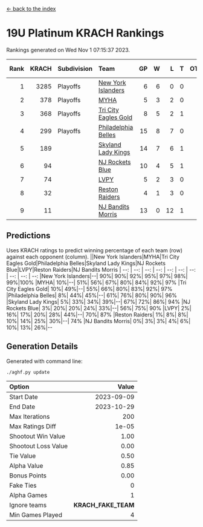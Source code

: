 [<- back to the index](readme.md)
# 19U Platinum KRACH Rankings
Rankings generated on Wed Nov  1 07:15:37 2023.

Rank|KRACH|Subdivision|Team|GP|W|L|T|OTW|OTL|SoS|Exp Wins|Win Diff
---:|---:|:---|:---|---:|---:|---:|---:|---:|---:|---:|---:|---:
1|3285|Playoffs|[New York Islanders](https://gamesheetstats.com/seasons/3663/teams/140861/schedule)|6|6|0|0|0|0|74|6.8|-0.0
2|378|Playoffs|[MYHA](https://gamesheetstats.com/seasons/3663/teams/140863/schedule)|5|3|2|0|0|0|234|3.9|0.0
3|368|Playoffs|[Tri City Eagles Gold](https://gamesheetstats.com/seasons/3663/teams/140869/schedule)|8|5|2|1|0|0|177|6.4|0.0
4|299|Playoffs|[Philadelphia Belles](https://gamesheetstats.com/seasons/3663/teams/140864/schedule)|15|8|7|0|0|0|681|8.9|0.0
5|189||[Skyland Lady Kings](https://gamesheetstats.com/seasons/3663/teams/140865/schedule)|14|7|6|1|0|0|455|8.4|0.0
6|94||[NJ Rockets Blue](https://gamesheetstats.com/seasons/3663/teams/140867/schedule)|10|4|5|1|0|0|971|5.4|0.0
7|74||[LVPY](https://gamesheetstats.com/seasons/3663/teams/140860/schedule)|5|2|3|0|0|0|134|2.9|0.0
8|32||[Reston Raiders](https://gamesheetstats.com/seasons/3663/teams/140868/schedule)|4|1|3|0|0|0|123|1.9|0.0
9|11||[NJ Bandits Morris](https://gamesheetstats.com/seasons/3663/teams/140866/schedule)|13|0|12|1|0|0|600|1.4|0.0

## Predictions
Uses KRACH ratings to predict winning percentage of each team (row) against each opponent (column).
||New York Islanders|MYHA|Tri City Eagles Gold|Philadelphia Belles|Skyland Lady Kings|NJ Rockets Blue|LVPY|Reston Raiders|NJ Bandits Morris
| --: | --: | --: | --: | --: | --: | --: | --: | --: | --: 
|New York Islanders|--| 90%| 90%| 92%| 95%| 97%| 98%| 99%|100%
|MYHA| 10%|--| 51%| 56%| 67%| 80%| 84%| 92%| 97%
|Tri City Eagles Gold| 10%| 49%|--| 55%| 66%| 80%| 83%| 92%| 97%
|Philadelphia Belles|  8%| 44%| 45%|--| 61%| 76%| 80%| 90%| 96%
|Skyland Lady Kings|  5%| 33%| 34%| 39%|--| 67%| 72%| 86%| 94%
|NJ Rockets Blue|  3%| 20%| 20%| 24%| 33%|--| 56%| 75%| 90%
|LVPY|  2%| 16%| 17%| 20%| 28%| 44%|--| 70%| 87%
|Reston Raiders|  1%|  8%|  8%| 10%| 14%| 25%| 30%|--| 74%
|NJ Bandits Morris|  0%|  3%|  3%|  4%|  6%| 10%| 13%| 26%|--

## Generation Details

Generated with command line:
```
./aghf.py update
```

| Option | Value |
| :----- | ----: |
| Start Date | 2023-09-09 |
| End Date | 2023-10-29 |
| Max Iterations | 200 |
| Max Ratings Diff | 1e-05 |
| Shootout Win Value | 1.00 |
| Shootout Loss Value | 0.00 |
| Tie Value | 0.50 |
| Alpha Value | 0.85 |
| Bonus Points | 0.00 |
| Fake Ties | 0 |
| Alpha Games | 1 |
| Ignore teams | __KRACH_FAKE_TEAM__ |
| Min Games Played | 4 |

